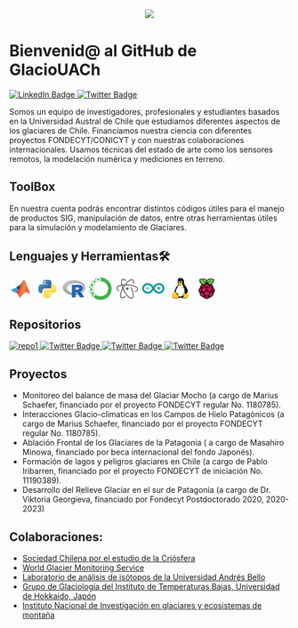 <div id="header" align="center">
  <img src="https://docenciaonline.uach.cl/wp-content/uploads/2022/07/nature.png" width="200"/>
</div>

# Bienvenid@ al GitHub de GlacioUACh

<div id="badges">
  <a href="https://www.instagram.com/glaciouach/">
    <img src="https://img.shields.io/badge/Instagram-E4405F?style=for-the-badge&logo=instagram&logoColor=white" alt="LinkedIn Badge"/>
  </a>
  <a href="https://twitter.com/glaciologia">
    <img src="https://img.shields.io/badge/Twitter-blue?style=for-the-badge&logo=twitter&logoColor=white" alt="Twitter Badge"/>
  </a>
</div>

Somos un equipo de investigadores, profesionales y estudiantes basados en la Universidad Austral de Chile que estudiamos diferentes aspectos de los glaciares de Chile. Financiamos nuestra ciencia con diferentes proyectos FONDECYT/CONICYT y con nuestras colaboraciones internacionales. Usamos técnicas del estado de arte como los sensores remotos, la modelación numérica y mediciones en terreno.

## ToolBox
En nuestra cuenta podrás encontrar distintos códigos útiles para el manejo de productos SIG, manipulación de datos, entre otras herramientas útiles para la simulación y modelamiento de Glaciares.

## Lenguajes y Herramientas:hammer_and_wrench:
<div>
<img src="https://github.com/devicons/devicon/blob/master/icons/matlab/matlab-original.svg" title="MATLAB" alt="MATLAB" width="40" height="40"/>&nbsp;
<img src="https://github.com/devicons/devicon/blob/master/icons/python/python-original.svg" title="Python" alt="Python" width="40" height="40"/>&nbsp;  
<img src="https://github.com/devicons/devicon/blob/master/icons/r/r-original.svg" title="R" alt="R" width="40" height="40"/>&nbsp;
<img src="https://github.com/devicons/devicon/blob/master/icons/anaconda/anaconda-original.svg" title="anaconda" alt="anaconda" width="40" height="40"/>&nbsp;
<img src="https://github.com/devicons/devicon/blob/master/icons/atom/atom-original.svg" title="atom" alt="atom" width="40" height="40"/>&nbsp;  
<img src="https://github.com/devicons/devicon/blob/master/icons/arduino/arduino-original.svg" title="arduino" alt="arduino" width="40" height="40"/>&nbsp;   
<img src="https://github.com/devicons/devicon/blob/master/icons/linux/linux-original.svg" title="linux" alt="linux" width="40" height="40"/>&nbsp;     
<img src="https://github.com/devicons/devicon/blob/master/icons/raspberrypi/raspberrypi-original.svg" title="raspberry" alt="raspberry" width="40" height="40"/>&nbsp; 
</div>

## Repositorios 
<div id="badges">
  <a href="https://github.com/GlacioUACh/geodetic_mass_balance">
    <img src="https://img.shields.io/badge/Glaciolog%C3%ADa-Balance%20geod%C3%A9sico-blue" alt="repo1"/>
  </a>
  <a href="https://github.com/GlacioUACh/Data_manipulation">
    <img src="https://img.shields.io/badge/Climatolog%C3%ADa-Manipulaci%C3%B3n%20de%20netcdf-blue" alt="Twitter Badge"/>
  </a>
  <a href="https://github.com/GlacioUACh/Glacier_Dynamics"> 
    <img src="https://img.shields.io/badge/Glaciolog%C3%ADa-Din%C3%A1mica%20glaciar-blue" alt="Twitter Badge"/>
  </a>
   <a href="https://github.com/GlacioUACh/Energy_Balance">
    <img src="https://img.shields.io/badge/Glaciolog%C3%ADa-Balance%20de%20energ%C3%ADa-blue" alt="Twitter Badge"/>
  </a>  
</div>


## Proyectos
- Monitoreo del balance de masa del Glaciar Mocho (a cargo de Marius Schaefer, financiado por el proyecto FONDECYT regular No. 1180785).
- Interacciones Glacio-climaticas en los Campos de Hielo Patagónicos (a cargo de Marius Schaefer, financiado por el proyecto FONDECYT regular No. 1180785).
- Ablación Frontal de los Glaciares de la Patagonia ( a cargo de Masahiro Minowa, financiado por beca internacional del fondo Japonés).
- Formación de lagos y peligros glaciares en Chile (a cargo de Pablo Iribarren, financiado por el proyecto FONDECYT de iniciación No. 11190389).
- Desarrollo del Relieve Glaciar en el sur de Patagonia (a cargo de Dr. Viktoria Georgieva, financiado por Fondecyt Postdoctorado 2020, 2020-2023)

## Colaboraciones:
- <a href="http://sochicri.cl/"> Sociedad Chilena por el estudio de la Criósfera </a>
- <a href="https://www.wgms.ch/"> World Glacier Monitoring Service </a>
- <a href="https://www.lab-isotopos.cl/"> Laboratorio de análisis de isótopos de la Universidad Andrés Bello </a>
- <a href="http://www.lowtem.hokudai.ac.jp/en/groups/glacier.html"> Grupo de Glaciología del Instituto de Temperaturas Bajas, Universidad de Hokkaido, Japón </a>
- <a href="https://www.inaigem.gob.pe/"> Instituto Nacional de Investigación en glaciares y ecosistemas de montaña </a>
